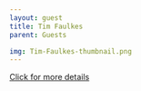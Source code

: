 ```yaml
---
layout: guest
title: Tim Faulkes
parent: Guests

img: Tim-Faulkes-thumbnail.png
---
```




<div class="badge-base LI-profile-badge" data-locale="en_US" data-size="medium" data-theme="light" data-type="VERTICAL" data-vanity="tim-faulkes" data-version="v1"><a class="badge-base__link LI-simple-link" href="https://www.linkedin.com/in/tim-faulkes?trk=profile-badge">Click for more details</a></div>



